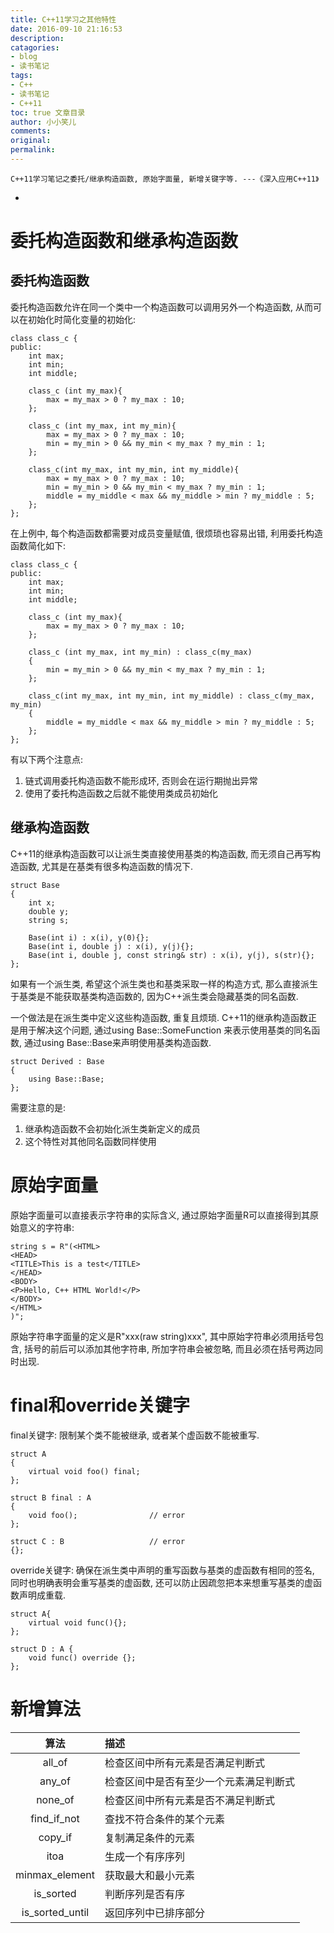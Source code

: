 ```yaml
---
title: C++11学习之其他特性
date: 2016-09-10 21:16:53
description: 
catagories:
- blog
- 读书笔记
tags:
- C++
- 读书笔记
- C++11 
toc: true 文章目录
author: 小小笑儿
comments:
original:
permalink:
---
```

    C++11学习笔记之委托/继承构造函数, 原始字面量, 新增关键字等. ---《深入应用C++11》
+ <!-- more -->

# 委托构造函数和继承构造函数
## 委托构造函数
委托构造函数允许在同一个类中一个构造函数可以调用另外一个构造函数, 从而可以在初始化时简化变量的初始化:

    class class_c {
    public:
        int max;
        int min;
        int middle;
        
        class_c (int my_max){
            max = my_max > 0 ? my_max : 10;
        };
        
        class_c (int my_max, int my_min){
            max = my_max > 0 ? my_max : 10;
            min = my_min > 0 && my_min < my_max ? my_min : 1;
        };
        
        class_c(int my_max, int my_min, int my_middle){
            max = my_max > 0 ? my_max : 10;
            min = my_min > 0 && my_min < my_max ? my_min : 1;
            middle = my_middle < max && my_middle > min ? my_middle : 5;
        };
    };

在上例中, 每个构造函数都需要对成员变量赋值, 很烦琐也容易出错, 利用委托构造函数简化如下:

    class class_c {
    public:
        int max;
        int min;
        int middle;
        
        class_c (int my_max){
            max = my_max > 0 ? my_max : 10;
        };
        
        class_c (int my_max, int my_min) : class_c(my_max)
        {
            min = my_min > 0 && my_min < my_max ? my_min : 1;
        };
        
        class_c(int my_max, int my_min, int my_middle) : class_c(my_max, my_min)
        {
            middle = my_middle < max && my_middle > min ? my_middle : 5;
        };
    };

有以下两个注意点:
1. 链式调用委托构造函数不能形成环, 否则会在运行期抛出异常
2. 使用了委托构造函数之后就不能使用类成员初始化

## 继承构造函数
C++11的继承构造函数可以让派生类直接使用基类的构造函数, 而无须自己再写构造函数, 尤其是在基类有很多构造函数的情况下.

    struct Base
    {
        int x;
        double y;
        string s;
        
        Base(int i) : x(i), y(0){};
        Base(int i, double j) : x(i), y(j){};
        Base(int i, double j, const string& str) : x(i), y(j), s(str){};
    };

如果有一个派生类, 希望这个派生类也和基类采取一样的构造方式, 那么直接派生于基类是不能获取基类构造函数的, 因为C++派生类会隐藏基类的同名函数.

一个做法是在派生类中定义这些构造函数, 重复且烦琐. C++11的继承构造函数正是用于解决这个问题, 通过using Base::SomeFunction 来表示使用基类的同名函数, 通过using Base::Base来声明使用基类构造函数.

    struct Derived : Base 
    {
        using Base::Base;
    };
    
需要注意的是:
1. 继承构造函数不会初始化派生类新定义的成员
2. 这个特性对其他同名函数同样使用

# 原始字面量
原始字面量可以直接表示字符串的实际含义, 通过原始字面量R可以直接得到其原始意义的字符串:

    string s = R"(<HTML>
    <HEAD>
    <TITLE>This is a test</TITLE>
    </HEAD>
    <BODY>
    <P>Hello, C++ HTML World!</P>
    </BODY>
    </HTML>
    )";

原始字符串字面量的定义是R"xxx(raw string)xxx", 其中原始字符串必须用括号包含, 括号的前后可以添加其他字符串, 
所加字符串会被忽略, 而且必须在括号两边同时出现.

# final和override关键字
final关键字: 限制某个类不能被继承, 或者某个虚函数不能被重写.

    struct A
    {
        virtual void foo() final;
    };
    
    struct B final : A 
    {
        void foo();                // error
    };
    
    struct C : B                   // error
    {};

override关键字: 确保在派生类中声明的重写函数与基类的虚函数有相同的签名, 同时也明确表明会重写基类的虚函数, 
还可以防止因疏忽把本来想重写基类的虚函数声明成重载.

    struct A{
        virtual void func(){}; 
    };
    
    struct D : A {
        void func() override {};
    };

# 新增算法

| 算法 | 描述 |
|:--:|:--|
| all\_of | 检查区间中所有元素是否满足判断式 |
| any\_of | 检查区间中是否有至少一个元素满足判断式 |
| none\_of | 检查区间中所有元素是否不满足判断式 |
| find\_if\_not | 查找不符合条件的某个元素 |
| copy\_if | 复制满足条件的元素 |
| itoa | 生成一个有序序列 |
| minmax\_element | 获取最大和最小元素 |
| is\_sorted | 判断序列是否有序 |
| is\_sorted\_until | 返回序列中已排序部分 |

